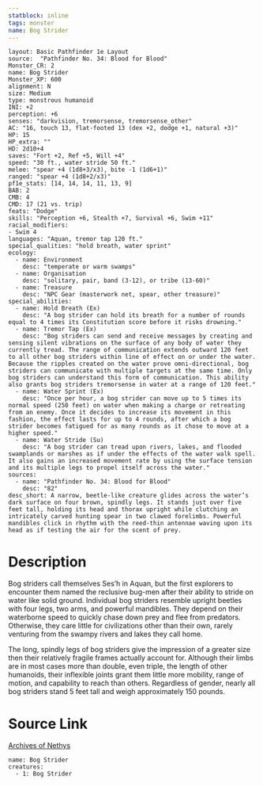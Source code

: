 ```yaml
---
statblock: inline
tags: monster
name: Bog Strider
---
```

```statblock
layout: Basic Pathfinder 1e Layout
source:  "Pathfinder No. 34: Blood for Blood"
Monster_CR: 2
name: Bog Strider
Monster_XP: 600
alignment: N
size: Medium
type: monstrous humanoid
INI: +2
perception: +6
senses: "darkvision, tremorsense, tremorsense_other"
AC: "16, touch 13, flat-footed 13 (dex +2, dodge +1, natural +3)"
HP: 15
HP_extra: ""
HD: 2d10+4
saves: "Fort +2, Ref +5, Will +4"
speed: "30 ft., water stride 50 ft."
melee: "spear +4 (1d8+3/x3), bite -1 (1d6+1)"
ranged: "spear +4 (1d8+2/x3)"
pf1e_stats: [14, 14, 14, 11, 13, 9]
BAB: 2
CMB: 4
CMD: 17 (21 vs. trip)
feats: "Dodge"
skills: "Perception +6, Stealth +7, Survival +6, Swim +11"
racial_modifiers:
- Swim 4
languages: "Aquan, tremor tap 120 ft."
special_qualities: "hold breath, water sprint"
ecology:
  - name: Environment
    desc: "temperate or warm swamps"
  - name: Organisation
    desc: "solitary, pair, band (3-12), or tribe (13-60)"
  - name: Treasure
    desc: "NPC Gear (masterwork net, spear, other treasure)"
special_abilities:
  - name: Hold Breath (Ex)
    desc: "A bog strider can hold its breath for a number of rounds equal to 4 times its Constitution score before it risks drowning."
  - name: Tremor Tap (Ex)
    desc: "Bog striders can send and receive messages by creating and sensing silent vibrations on the surface of any body of water they currently tread. The range of communication extends outward 120 feet to all other bog striders within line of effect on or under the water. Because the ripples created on the water prove omni-directional, bog striders can communicate with multiple targets at the same time. Only bog striders can understand this form of communication. This ability also grants bog striders tremorsense in water at a range of 120 feet."
  - name: Water Sprint (Ex)
    desc: "Once per hour, a bog strider can move up to 5 times its normal speed (250 feet) on water when making a charge or retreating from an enemy. Once it decides to increase its movement in this fashion, the effect lasts for up to 4 rounds, after which a bog strider becomes fatigued for as many rounds as it chose to move at a higher speed."
  - name: Water Stride (Su)
    desc: "A bog strider can tread upon rivers, lakes, and flooded swamplands or marshes as if under the effects of the water walk spell. It also gains an increased movement rate by using the surface tension and its multiple legs to propel itself across the water."
sources:
  - name: "Pathfinder No. 34: Blood for Blood"
    desc: "82"
desc_short: A narrow, beetle-like creature glides across the water’s dark surface on four brown, spindly legs. It stands just over five feet tall, holding its head and thorax upright while clutching an intricately carved hunting spear in two clawed forelimbs. Powerful mandibles click in rhythm with the reed-thin antennae waving upon its head as if testing the air for the scent of prey.
```
# Description
Bog striders call themselves Ses’h in Aquan, but the first explorers to encounter them named the reclusive bug-men after their ability to stride on water like solid ground. Individual bog striders resemble upright beetles with four legs, two arms, and powerful mandibles. They depend on their waterborne speed to quickly chase down prey and flee from predators. Otherwise, they care little for civilizations other than their own, rarely venturing from the swampy rivers and lakes they call home.

The long, spindly legs of bog striders give the impression of a greater size then their relatively fragile frames actually account for. Although their limbs are in most cases more than double, even triple, the length of other humanoids, their inflexible joints grant them little more mobility, range of motion, and capability to reach than others. Regardless of gender, nearly all bog striders stand 5 feet tall and weigh approximately 150 pounds.
# Source Link
[Archives of Nethys](https://aonprd.com/MonsterDisplay.aspx?ItemName=Bog%20Strider)
```encounter-table
name: Bog Strider
creatures:
  - 1: Bog Strider
```
